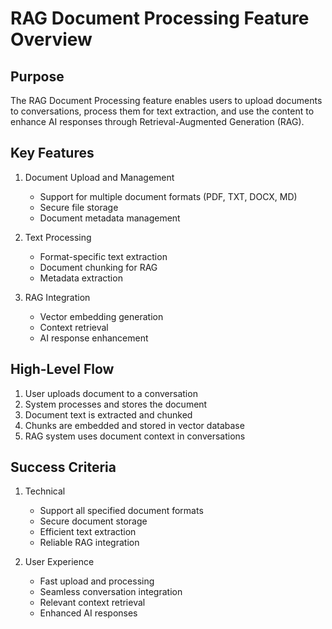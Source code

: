 # RAG Document Processing Feature Overview

## Purpose

The RAG Document Processing feature enables users to upload documents to conversations, process them for text extraction, and use the content to enhance AI responses through Retrieval-Augmented Generation (RAG).

## Key Features

1. Document Upload and Management
   - Support for multiple document formats (PDF, TXT, DOCX, MD)
   - Secure file storage
   - Document metadata management

2. Text Processing
   - Format-specific text extraction
   - Document chunking for RAG
   - Metadata extraction

3. RAG Integration
   - Vector embedding generation
   - Context retrieval
   - AI response enhancement

## High-Level Flow

1. User uploads document to a conversation
2. System processes and stores the document
3. Document text is extracted and chunked
4. Chunks are embedded and stored in vector database
5. RAG system uses document context in conversations

## Success Criteria

1. Technical
   - Support all specified document formats
   - Secure document storage
   - Efficient text extraction
   - Reliable RAG integration

2. User Experience
   - Fast upload and processing
   - Seamless conversation integration
   - Relevant context retrieval
   - Enhanced AI responses 